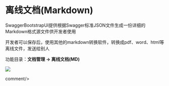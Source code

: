 # 离线文档(Markdown)

SwaggerBootstrapUi提供根据Swagger标准JSON文件生成一份详细的Markdown格式源文件供开发者使用

开发者可以保存后，使用其他的markdown转换软件，转换成pdf、word、html等离线文件，发送给别人

功能目录：**文档管理 -> 离线文档(MD)**

![](/knife4j/images/offline-md.png)
 
 <icp/> 
 comment/> 
 